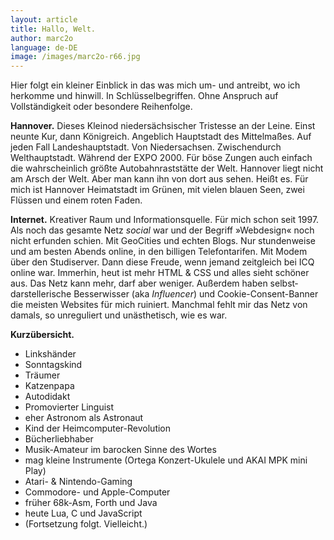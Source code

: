```yaml
---
layout: article
title: Hallo, Welt.
author: marc2o
language: de-DE
image: /images/marc2o-r66.jpg
---
```


Hier folgt ein kleiner Einblick in das was mich um- und antreibt, wo ich herkomme und hinwill. In Schlüssel&shy;begriffen. Ohne Anspruch auf Vollständigkeit oder besondere Reihenfolge.

**Hannover.**
Dieses Kleinod niedersächsischer Tristesse an der Leine. Einst neunte Kur, dann Königreich. Angeblich Hauptstadt des Mittelmaßes. Auf jeden Fall Landeshauptstadt. Von Niedersachsen. Zwischendurch Welthauptstadt. Während der EXPO 2000. Für böse Zungen auch einfach die wahrscheinlich größte Autobahnraststätte der Welt. Hannover liegt nicht am Arsch der Welt. Aber man kann ihn von dort aus sehen. Heißt es. Für mich ist Hannover Heimatstadt im Grünen, mit vielen blauen Seen, zwei Flüssen und einem roten Faden.

**Internet.**
Kreativer Raum und Informationsquelle. Für mich schon seit 1997. Als noch das gesamte Netz _social_ war und der Begriff »Webdesign« noch nicht erfunden schien. Mit GeoCities und echten Blogs. Nur stundenweise und am besten Abends online, in den billigen Telefontarifen. Mit Modem über den Studiserver. Dann diese Freude, wenn jemand zeitgleich bei ICQ online war. Immerhin, heut ist mehr HTML & CSS und alles sieht schöner aus. Das Netz kann mehr, darf aber weniger. Außerdem haben selbst&shy;darsteller&shy;ische Besserwisser (aka _Influencer_) und Cookie-Consent-Banner die meisten Websites für mich ruiniert. Manchmal fehlt mir das Netz von damals, so unreguliert und unästhetisch, wie es war.

**Kurzübersicht.**

- Linkshänder
- Sonntagskind
- Träumer
- Katzenpapa
- Autodidakt
- Promovierter Linguist
- eher Astronom als Astronaut
- Kind der Heimcomputer-Revolution
- Bücherliebhaber
- Musik-Amateur im barocken Sinne des Wortes
- mag kleine Instrumente (Ortega Konzert-Ukulele und AKAI MPK mini Play)
- Atari- & Nintendo-Gaming
- Commodore- und Apple-Computer
- früher 68k-Asm, Forth und Java
- heute Lua, C und JavaScript
- (Fortsetzung folgt. Vielleicht.)
